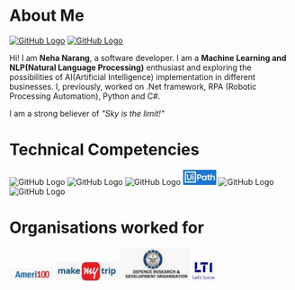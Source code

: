 # About Me
[![GitHub Logo](linkedin.ico)](https://www.linkedin.com/in/nehanarang83/) [![GitHub Logo](instagram.ico)](https://www.instagram.com/neha.narang83/)

Hi! I am <b> Neha Narang</b>, a software developer. I am a <b>Machine Learning and NLP(Natural Language Processing)</b> enthusiast and exploring the possibilities of AI(Artificial Intelligence) implementation in different businesses. I, previously, worked on .Net framework, RPA (Robotic Processing Automation), Python and C#. 


I am a strong believer of <i> "Sky is the limit!"</i>

# Technical Competencies
![GitHub Logo](AI.ico) ![GitHub Logo](Python.ico) ![GitHub Logo](SQL.ico) ![GitHub Logo](UiPath.jpg) ![GitHub Logo](DotNet.ico) ![GitHub Logo](CSharp.ico) 

# Organisations worked for
![GitHub Logo](Ameri100.JPG) ![GitHub Logo](MMT1.JPG) ![GitHub Logo](DRDO.JPG) ![GitHub Logo](LTI.JPG)



